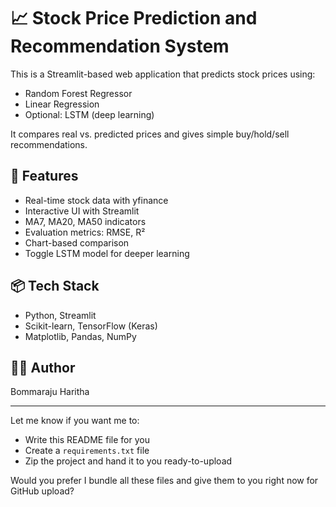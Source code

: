 # 📈 Stock Price Prediction and Recommendation System

This is a Streamlit-based web application that predicts stock prices using:
- Random Forest Regressor
- Linear Regression
- Optional: LSTM (deep learning)

It compares real vs. predicted prices and gives simple buy/hold/sell recommendations.

## 🔧 Features
- Real-time stock data with yfinance
- Interactive UI with Streamlit
- MA7, MA20, MA50 indicators
- Evaluation metrics: RMSE, R²
- Chart-based comparison
- Toggle LSTM model for deeper learning

## 📦 Tech Stack
- Python, Streamlit
- Scikit-learn, TensorFlow (Keras)
- Matplotlib, Pandas, NumPy

## 👩‍💻 Author
Bommaraju Haritha

---

Let me know if you want me to:
- Write this README file for you
- Create a `requirements.txt` file
- Zip the project and hand it to you ready-to-upload

Would you prefer I bundle all these files and give them to you right now for GitHub upload?
